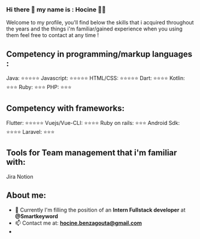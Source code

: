 ### Hi there 👋 my name is : Hocine 👨‍💻
Welcome to my profile, you'll find below the skills that i acquired throughout the years and the things i'm familiar/gained experience when you using them feel free to contact at any time !

## Competency in programming/markup languages :

Java:            ⭐⭐⭐⭐⭐
Javascript:      ⭐⭐⭐⭐⭐
HTML/CSS:        ⭐⭐⭐⭐⭐
Dart:            ⭐⭐⭐⭐
Kotlin:          ⭐⭐⭐
Ruby:            ⭐⭐⭐
PHP:             ⭐⭐⭐

## Competency with frameworks:

Flutter:         ⭐⭐⭐⭐⭐
Vuejs/Vue-CLI:   ⭐⭐⭐⭐
Ruby on rails:   ⭐⭐⭐
Android Sdk:     ⭐⭐⭐⭐
Laravel:         ⭐⭐⭐

## Tools for Team management that i'm familiar with:
Jira
Notion

## About me: 

- 🔭 Currently I'm filling the position of an **Intern Fullstack developer** at **@Smartkeyword**
- 📫 Contact me at: **hocine.benzagouta@gmail.com**
- 
<!--
**Houbenz/Houbenz** is a ✨ _special_ ✨ repository because its `README.md` (this file) appears on your GitHub profile.

Here are some ideas to get you started:

- 🔭 I’m currently working on ...
- 🌱 I’m currently learning ...
- 👯 I’m looking to collaborate on ...
- 🤔 I’m looking for help with ...
- 💬 Ask me about ...
- 📫 How to reach me: ...
- 😄 Pronouns: ...
- ⚡ Fun fact: ...
-->
